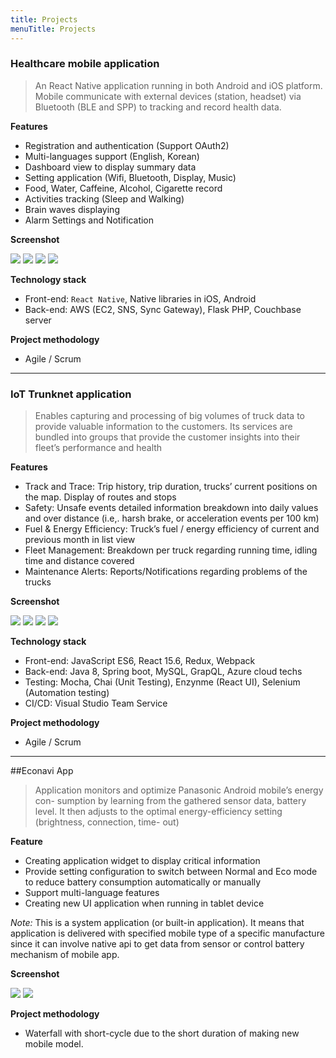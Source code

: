 ```yaml
---
title: Projects
menuTitle: Projects
---
```


### Healthcare mobile application 

> An React Native application running in both Android and iOS platform. Mobile communicate with external devices (station, headset) via Bluetooth (BLE and SPP) to tracking and record health data.

**Features**

* Registration and authentication (Support OAuth2)
* Multi-languages support (English, Korean)
* Dashboard view to display summary data
* Setting application (Wifi, Bluetooth, Display, Music)
* Food, Water, Caffeine, Alcohol, Cigarette record
* Activities tracking (Sleep and Walking)
* Brain waves displaying
* Alarm Settings and Notification

**Screenshot**

![](./photo-activities-tracking-page.png)
![](./photo-brain-condition-page.png)
![](./photo-dashboard-page.png)
![](./photo-food-record-page.png)

**Technology stack**
* Front-end: `React Native`, Native libraries in iOS, Android
* Back-end: AWS (EC2, SNS, Sync Gateway), Flask PHP, Couchbase server

**Project methodology**
* Agile / Scrum

---

### IoT Trunknet application

> Enables capturing and processing of big volumes of truck data to provide valuable information to the customers. Its services are bundled into groups that provide the customer insights into their fleet’s performance and health

**Features**

* Track and Trace: Trip history, trip duration, trucks’ current positions on the map. Display of routes and stops
* Safety: Unsafe events detailed information breakdown into daily values and over distance (i.e,. harsh brake, or acceleration events per 100 km)
* Fuel & Energy Efficiency: Truck’s fuel / energy efficiency of current and previous month in list view
* Fleet Management: Breakdown per truck regarding running time, idling time and distance covered
* Maintenance Alerts: Reports/Notifications regarding problems of the trucks

**Screenshot**

![](photo-homepage-page.png)
![](photo-performance-page.png)
![](photo-today-statistic-page.png)
![](photo-track-trace-page.png)

**Technology stack**

* Front-end: JavaScript ES6, React 15.6, Redux, Webpack
* Back-end: Java 8, Spring boot, MySQL, GrapQL, Azure cloud techs
* Testing: Mocha, Chai (Unit Testing), Enzynme (React UI), Selenium (Automation testing)
* CI/CD: Visual Studio Team Service

**Project methodology**
* Agile / Scrum

---

##Econavi App

> Application monitors and optimize Panasonic Android mobile’s energy con- sumption by learning from the gathered sensor data, battery level. It then adjusts to the optimal energy-efficiency setting (brightness, connection, time- out)

**Feature**

* Creating application widget to display critical information
* Provide setting configuration to switch between Normal and Eco mode to
reduce battery consumption automatically or manually
* Support multi-language features
* Creating new UI application when running in tablet device

*Note:* This is a system application (or built-in application). It means that application is delivered with specified mobile type of a specific manufacture since it can involve native api to get data from sensor or control battery mechanism of mobile app.

**Screenshot**

![](photo-home-page.png)
![](photo-setting-page.png)

**Project methodology**
* Waterfall with short-cycle due to the short duration of making new mobile model.